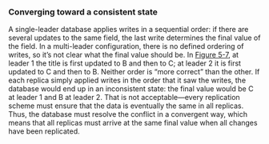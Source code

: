 ### Converging toward a consistent state 
A single-leader database applies writes in a sequential order: if there are several updates to the
same field, the last write determines the final value of the field. In a multi-leader configuration, there is no defined ordering of writes, so it’s not clear what the
final value should be. In [Figure 5-7](#fig_replication_write_conflict), at leader 1 the title is first updated
to B and then to C; at leader 2 it is first updated to C and then to B. Neither order is “more
correct” than the other. If each replica simply applied writes in the order that it saw the writes, the database would end up
in an inconsistent state: the final value would be C at leader 1 and B at leader 2. That is not
acceptable—every replication scheme must ensure that the data is eventually the same in all
replicas. Thus, the database must resolve the conflict in a convergent way, which means that all
replicas must arrive at the same final value when all changes have been replicated.